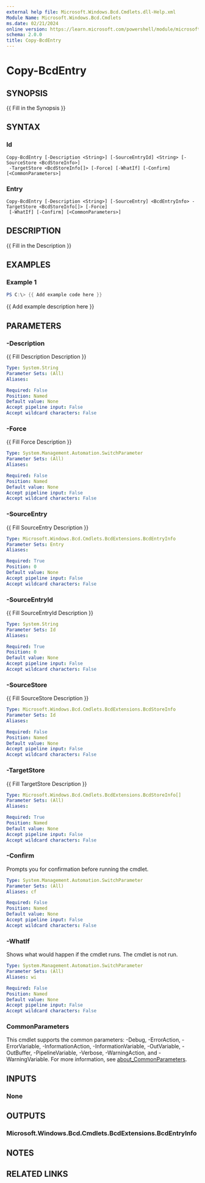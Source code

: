 ```yaml
---
external help file: Microsoft.Windows.Bcd.Cmdlets.dll-Help.xml
Module Name: Microsoft.Windows.Bcd.Cmdlets
ms.date: 02/21/2024
online version: https://learn.microsoft.com/powershell/module/microsoft.windows.bcd.cmdlets/copy-bcdentry?view=windowsserver2025-ps&wt.mc_id=ps-gethelp
schema: 2.0.0
title: Copy-BcdEntry
---
```


# Copy-BcdEntry

## SYNOPSIS
{{ Fill in the Synopsis }}

## SYNTAX

### Id
```
Copy-BcdEntry [-Description <String>] [-SourceEntryId] <String> [-SourceStore <BcdStoreInfo>]
 -TargetStore <BcdStoreInfo[]> [-Force] [-WhatIf] [-Confirm] [<CommonParameters>]
```

### Entry
```
Copy-BcdEntry [-Description <String>] [-SourceEntry] <BcdEntryInfo> -TargetStore <BcdStoreInfo[]> [-Force]
 [-WhatIf] [-Confirm] [<CommonParameters>]
```

## DESCRIPTION
{{ Fill in the Description }}

## EXAMPLES

### Example 1
```powershell
PS C:\> {{ Add example code here }}
```

{{ Add example description here }}

## PARAMETERS

### -Description
{{ Fill Description Description }}

```yaml
Type: System.String
Parameter Sets: (All)
Aliases:

Required: False
Position: Named
Default value: None
Accept pipeline input: False
Accept wildcard characters: False
```

### -Force
{{ Fill Force Description }}

```yaml
Type: System.Management.Automation.SwitchParameter
Parameter Sets: (All)
Aliases:

Required: False
Position: Named
Default value: None
Accept pipeline input: False
Accept wildcard characters: False
```

### -SourceEntry
{{ Fill SourceEntry Description }}

```yaml
Type: Microsoft.Windows.Bcd.Cmdlets.BcdExtensions.BcdEntryInfo
Parameter Sets: Entry
Aliases:

Required: True
Position: 0
Default value: None
Accept pipeline input: False
Accept wildcard characters: False
```

### -SourceEntryId
{{ Fill SourceEntryId Description }}

```yaml
Type: System.String
Parameter Sets: Id
Aliases:

Required: True
Position: 0
Default value: None
Accept pipeline input: False
Accept wildcard characters: False
```

### -SourceStore
{{ Fill SourceStore Description }}

```yaml
Type: Microsoft.Windows.Bcd.Cmdlets.BcdExtensions.BcdStoreInfo
Parameter Sets: Id
Aliases:

Required: False
Position: Named
Default value: None
Accept pipeline input: False
Accept wildcard characters: False
```

### -TargetStore
{{ Fill TargetStore Description }}

```yaml
Type: Microsoft.Windows.Bcd.Cmdlets.BcdExtensions.BcdStoreInfo[]
Parameter Sets: (All)
Aliases:

Required: True
Position: Named
Default value: None
Accept pipeline input: False
Accept wildcard characters: False
```

### -Confirm
Prompts you for confirmation before running the cmdlet.

```yaml
Type: System.Management.Automation.SwitchParameter
Parameter Sets: (All)
Aliases: cf

Required: False
Position: Named
Default value: None
Accept pipeline input: False
Accept wildcard characters: False
```

### -WhatIf
Shows what would happen if the cmdlet runs.
The cmdlet is not run.

```yaml
Type: System.Management.Automation.SwitchParameter
Parameter Sets: (All)
Aliases: wi

Required: False
Position: Named
Default value: None
Accept pipeline input: False
Accept wildcard characters: False
```

### CommonParameters
This cmdlet supports the common parameters: -Debug, -ErrorAction, -ErrorVariable, -InformationAction, -InformationVariable, -OutVariable, -OutBuffer, -PipelineVariable, -Verbose, -WarningAction, and -WarningVariable. For more information, see [about_CommonParameters](http://go.microsoft.com/fwlink/?LinkID=113216).

## INPUTS

### None

## OUTPUTS

### Microsoft.Windows.Bcd.Cmdlets.BcdExtensions.BcdEntryInfo

## NOTES

## RELATED LINKS
